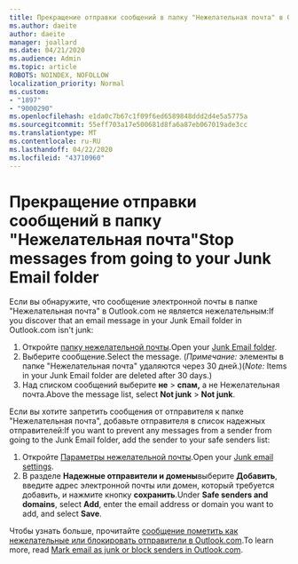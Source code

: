 ```yaml
---
title: Прекращение отправки сообщений в папку "Нежелательная почта" в Outlook.com
ms.author: daeite
author: daeite
manager: joallard
ms.date: 04/21/2020
ms.audience: Admin
ms.topic: article
ROBOTS: NOINDEX, NOFOLLOW
localization_priority: Normal
ms.custom:
- "1897"
- "9000290"
ms.openlocfilehash: e1da0c7b67c1f09f6ed6589848ddd2d4e5a5775a
ms.sourcegitcommit: 55eff703a17e500681d8fa6a87eb067019ade3cc
ms.translationtype: MT
ms.contentlocale: ru-RU
ms.lasthandoff: 04/22/2020
ms.locfileid: "43710960"
---
```

# <a name="stop-messages-from-going-to-your-junk-email-folder"></a><span data-ttu-id="79743-102">Прекращение отправки сообщений в папку "Нежелательная почта"</span><span class="sxs-lookup"><span data-stu-id="79743-102">Stop messages from going to your Junk Email folder</span></span>

<span data-ttu-id="79743-103">Если вы обнаружите, что сообщение электронной почты в папке "Нежелательная почта" в Outlook.com не является нежелательным:</span><span class="sxs-lookup"><span data-stu-id="79743-103">If you discover that an email message in your Junk Email folder in Outlook.com isn't junk:</span></span>

1. <span data-ttu-id="79743-104">Откройте [папку нежелательной почты](https://outlook.live.com/mail/junkemail).</span><span class="sxs-lookup"><span data-stu-id="79743-104">Open your [Junk Email folder](https://outlook.live.com/mail/junkemail).</span></span>
1. <span data-ttu-id="79743-105">Выберите сообщение.</span><span class="sxs-lookup"><span data-stu-id="79743-105">Select the message.</span></span> <span data-ttu-id="79743-106">(*Примечание:* элементы в папке "Нежелательная почта" удаляются через 30 дней.)</span><span class="sxs-lookup"><span data-stu-id="79743-106">(*Note:* Items in your Junk Email folder are deleted after 30 days.)</span></span>
1. <span data-ttu-id="79743-107">Над списком сообщений выберите **не** > **спам,** а не Нежелательная почта.</span><span class="sxs-lookup"><span data-stu-id="79743-107">Above the message list, select **Not junk** > **Not junk**.</span></span>

<span data-ttu-id="79743-108">Если вы хотите запретить сообщения от отправителя к папке "Нежелательная почта", добавьте отправителя в список надежных отправителей:</span><span class="sxs-lookup"><span data-stu-id="79743-108">If you want to prevent any messages from a sender from going to the Junk Email folder, add the sender to your safe senders list:</span></span>

1. <span data-ttu-id="79743-109">Откройте [Параметры нежелательной почты](https://go.microsoft.com/fwlink/?linkid=2035804).</span><span class="sxs-lookup"><span data-stu-id="79743-109">Open your [Junk email settings](https://go.microsoft.com/fwlink/?linkid=2035804).</span></span>
1. <span data-ttu-id="79743-110">В разделе **Надежные отправители и домены**выберите **Добавить**, введите адрес электронной почты или домен, который требуется добавить, и нажмите кнопку **сохранить**.</span><span class="sxs-lookup"><span data-stu-id="79743-110">Under **Safe senders and domains**, select **Add**, enter the email address or domain you want to add, and select **Save**.</span></span>

<span data-ttu-id="79743-111">Чтобы узнать больше, прочитайте [сообщение пометить как нежелательные или блокировать отправители в Outlook.com](https://support.office.com/article/a3ece97b-82f8-4a5e-9ac3-e92fa6427ae4?wt.mc_id=Office_Outlook_com_Alchemy).</span><span class="sxs-lookup"><span data-stu-id="79743-111">To learn more, read [Mark email as junk or block senders in Outlook.com](https://support.office.com/article/a3ece97b-82f8-4a5e-9ac3-e92fa6427ae4?wt.mc_id=Office_Outlook_com_Alchemy).</span></span>
